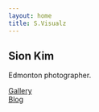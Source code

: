```yaml
---
layout: home
title: S.Visualz
---
```


<div id="home-caption">
  <h2 class="subtitle">Sion Kim</h2>
  <p>Edmonton photographer.</p>
</div>

<div id="galleryLink" class="nav-container">
  <a href="{{ site.url }}/gallery.html" class="nav-link">Gallery</a>
</div>

<div id="blogLink" class="nav-container">
  <a href="{{ site.url }}/blog.html" class="nav-link">Blog</a>
</div>

